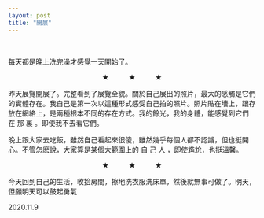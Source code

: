 ```yaml
---
layout: post
title: "開展"
---
```


  
&nbsp;
&nbsp;


每天都是晚上洗完澡才感覺一天開始了。

<center>★&nbsp&nbsp&nbsp&nbsp&nbsp&nbsp&nbsp&nbsp&nbsp&nbsp★&nbsp&nbsp&nbsp&nbsp&nbsp&nbsp&nbsp&nbsp&nbsp&nbsp★</center>

昨天展覽開展了。完整看到了展覽全貌。關於自己展出的照片，最大的感觸是它們的實體存在。我自己是第一次以這種形式感受自己拍的照片。照片貼在墻上，跟存放在網絡上，是兩種根本不同的存在方式。我的餘光，我的身體，能感覺到它們 在 那 裏 。即使我不去看它們。

晚上跟大家去吃飯，雖然自己看起來很傻，雖然幾乎每個人都不認識，但也挺開心。不管怎麽說，大家算是某個大範圍上的 自 己 人 ，即使尷尬，也挺溫馨。

<center>★&nbsp&nbsp&nbsp&nbsp&nbsp&nbsp&nbsp&nbsp&nbsp&nbsp★&nbsp&nbsp&nbsp&nbsp&nbsp&nbsp&nbsp&nbsp&nbsp&nbsp★</center>

今天回到自己的生活，收拾房間，擦地洗衣服洗床單，然後就無事可做了。明天，但願明天可以鼓起勇氣

2020.11.9